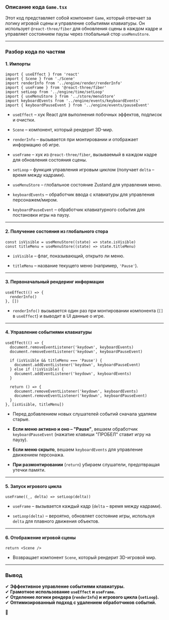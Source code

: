 
### **Описание кода `Game.tsx`**

Этот код представляет собой компонент `Game`, который отвечает за логику игровой сцены и управление событиями клавиатуры. Он использует `@react-three/fiber` для обновления сцены в каждом кадре и управляет состоянием паузы через глобальный стор `useMenuStore`.

---

### **Разбор кода по частям**

#### **1. Импорты**

```tsx
import { useEffect } from 'react'
import { Scene } from './Scene'
import renderInfo from '../engine/render/renderInfo'
import { useFrame } from '@react-three/fiber'
import setLoop from '../engine/time/setLoop'
import { useMenuStore } from '../store/menuStore'
import keyboardEvents from '../engine/events/keyboardEvents'
import { keyboardPauseEvent } from '../engine/events/pauseEvent'
```

- `useEffect` – хук React для выполнения побочных эффектов, подписок и очистки.
    
- `Scene` – компонент, который рендерит 3D-мир.
    
- `renderInfo` – вызывается при монтировании и отображает информацию об игре.
    
- `useFrame` – хук из `@react-three/fiber`, вызываемый в каждом кадре для обновления состояния сцены.
    
- `setLoop` – функция управления игровым циклом (получает `delta` – время между кадрами).
    
- `useMenuStore` – глобальное состояние Zustand для управления меню.
    
- `keyboardEvents` – обработчик ввода с клавиатуры для управления персонажем/миром.
    
- `keyboardPauseEvent` – обработчик клавиатурного события для постановки игры на паузу.
    

---

#### **2. Получение состояния из глобального стора**

```tsx
const isVisible = useMenuStore((state) => state.isVisible)
const titleMenu = useMenuStore((state) => state.titleMenu)
```

- `isVisible` – флаг, показывающий, открыто ли меню.
    
- `titleMenu` – название текущего меню (например, `'Pause'`).
    

---

#### **3. Первоначальный рендеринг информации**

```tsx
useEffect(() => {
  renderInfo()
}, [])
```

- `renderInfo()` вызывается один раз при монтировании компонента (`[]` в `useEffect`) и выводит в UI данные о игре.
    

---

#### **4. Управление событиями клавиатуры**

```tsx
useEffect(() => {
  document.removeEventListener('keydown', keyboardEvents)
  document.removeEventListener('keydown', keyboardPauseEvent)

  if (isVisible && titleMenu === 'Pause') {
    document.addEventListener('keydown', keyboardPauseEvent)
  } else if (!isVisible) {
    document.addEventListener('keydown', keyboardEvents)
  }

  return () => {
    document.removeEventListener('keydown', keyboardEvents)
    document.removeEventListener('keydown', keyboardPauseEvent)
  }
}, [isVisible, titleMenu])
```

- Перед добавлением новых слушателей событий сначала удаляем старые.
    
- **Если меню активно и оно – "Pause"**, вешаем обработчик `keyboardPauseEvent` (нажатие клавиши "ПРОБЕЛ" ставит игру на паузу).
    
- **Если меню скрыто**, вешаем `keyboardEvents` для управление движением персонажа.
    
- **При размонтировании** (`return`) убираем слушатели, предотвращая утечки памяти.
    

---

#### **5. Запуск игрового цикла**

```tsx
useFrame((_, delta) => setLoop(delta))
```

- `useFrame` – вызывается каждый кадр (`delta` – время между кадрами).
    
- `setLoop(delta)` – вероятно, обновляет состояние игры, используя `delta` для плавного движения объектов.
    

---

#### **6. Отображение игровой сцены**

```tsx
return <Scene />
```

- Возвращает компонент `Scene`, который рендерит 3D-игровой мир.
    

---

### **Вывод**

✔ **Эффективное управление событиями клавиатуры.**  
✔ **Грамотное использование `useEffect` и `useFrame`.**  
✔ **Отделение логики рендера (`renderInfo`) и игрового цикла (`setLoop`).**  
✔ **Оптимизированный подход с удалением обработчиков событий.**

🚀